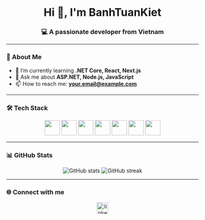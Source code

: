 <h1 align="center">Hi 👋, I'm BanhTuanKiet</h1>
<h3 align="center">💻 A passionate developer from Vietnam</h3>

---

### 🚀 About Me
- 🌱 I’m currently learning **.NET Core, React, Next.js**
- 💬 Ask me about **ASP.NET, Node.js, JavaScript**
- 📫 How to reach me: **your.email@example.com**

---

### 🛠️ Tech Stack

<p align="center">
  <!-- Node.js -->
  <img src="https://cdn.jsdelivr.net/gh/devicons/devicon/icons/nodejs/nodejs-original.svg" width="40" height="40"/>
  <!-- .NET -->
  <img src="https://cdn.jsdelivr.net/gh/devicons/devicon/icons/dotnetcore/dotnetcore-original.svg" width="40" height="40"/>
  <!-- React -->
  <img src="https://cdn.jsdelivr.net/gh/devicons/devicon/icons/react/react-original.svg" width="40" height="40"/>
  <!-- Next.js -->
  <img src="https://cdn.jsdelivr.net/gh/devicons/devicon/icons/nextjs/nextjs-original.svg" width="40" height="40"/>
  <!-- SQL Server -->
  <img src="https://cdn.jsdelivr.net/gh/devicons/devicon/icons/microsoftsqlserver/microsoftsqlserver-plain.svg" width="40" height="40"/>
  <!-- HTML -->
  <img src="https://cdn.jsdelivr.net/gh/devicons/devicon/icons/html5/html5-original.svg" width="40" height="40"/>
  <!-- CSS -->
  <img src="https://cdn.jsdelivr.net/gh/devicons/devicon/icons/css3/css3-original.svg" width="40" height="40"/>
</p>

---

### 📊 GitHub Stats
<p align="center">
  <img src="https://github-readme-stats.vercel.app/api?username=BanhTuanKiet&show_icons=true&theme=tokyonight" alt="GitHub stats" />
  <img src="https://github-readme-streak-stats.herokuapp.com/?user=BanhTuanKiet&theme=tokyonight" alt="GitHub streak" />
</p>

---

### 🌐 Connect with me
<p align="center">
  <a href="https://linkedin.com/in/your-linkedin" target="blank"><img align="center" src="https://cdn.jsdelivr.net/gh/devicons/devicon/icons/linkedin/linkedin-original.svg" alt="linkedin" height="30" width="30" /></a>
</p>
